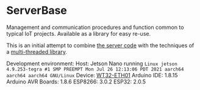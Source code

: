 # ServerBase
Management and communication procedures and function common to typical IoT projects.  Available as a library for easy re-use.

This is an initial attempt to combine [the server code](https://github.com/LaudixGit/ServerBase-Standalone) with the techniques of a [multi-threaded library](https://github.com/LaudixGit/BlinkerServer).

Development environment:
Host: Jetson Nano running ` Linux jetson 4.9.253-tegra #1 SMP PREEMPT Mon Jul 26 12:13:06 PDT 2021 aarch64 aarch64 aarch64 GNU/Linux `
Device: [WT32-ETH01](http://www.wireless-tag.com/portfolio/wt32-eth01/)
Arduino IDE: 1.8.15
  Arduino AVR Boards: 1.8.6
  ESP8266: 3.0.2
  ESP32: 2.0.5
  
